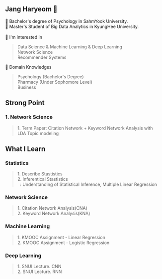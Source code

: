 ## Jang Haryeom 👋
📌 Bachelor's degree of Psychology in SahmYook University. </br>
📌 Master's Student of Big Data Analytics in KyungHee University. </br></br>
📌 I'm interested in
<blockquote>
Data Science & Machine Learning & Deep Learning</br>
Network Science</br>
Recommender Systems</br>
</blockquote>

📌 Domain Knowledges
<blockquote>
Psychology (Bachelor's Degree)</br>
Pharmacy (Under Sophomore Level)</br>
Business
</blockquote>


## Strong Point
### 1. Network Science
<blockquote>
  1. Term Paper: Citation Network + Keyword Network Analysis with LDA Topic modeling </br>
  
  
</blockquote>

## What I Learn
### Statistics
<blockquote>
  1. Describe Stastistics</br>
  2. Inferentical Stastistics</br>
  &nbsp;&nbsp;: Understanding of Statistical Inference, Multiple Linear Regression
  
  

</blockquote>

### Network Science
<blockquote>
  1. Citation Network Analysis(CNA)</br>
  2. Keyword Network Analysis(KNA)</br>


</blockquote>

### Machine Learning
<blockquote>
  1. KMOOC Assignment - Linear Regression</br>
  2. KMOOC Assignment - Logistic Regression</br>


</blockquote>

### Deep Learning
<blockquote>
  1. SNUI Lecture. CNN</br>
  2. SNUI Lecture. RNN</br>


</blockquote>
<!--
**CocoRoF/CocoRoF** is a ✨ _special_ ✨ repository because its `README.md` (this file) appears on your GitHub profile.

Here are some ideas to get you started:

- 🔭 I’m currently working on ...
- 🌱 I’m currently learning ...
- 👯 I’m looking to collaborate on ...
- 🤔 I’m looking for help with ...
- 💬 Ask me about ...
- 📫 How to reach me: ...
- 😄 Pronouns: ...
- ⚡ Fun fact: ...
-->
